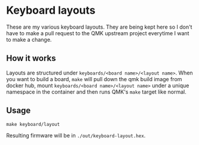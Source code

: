 # Keyboard layouts

These are my various keyboard layouts. They are being kept here so I don't have
to make a pull request to the QMK upstream project everytime I want to make a
change.

## How it works

Layouts are structured under `keyboards/<board name>/<layout name>`. When you
want to build a board, `make` will pull down the qmk build image from docker
hub, mount `keyboards/<board name>/<layout name>` under a unique namespace in
the container and then runs QMK's `make` target like normal.

## Usage

`make keyboard/layout`

Resulting firmware will be in `./out/keyboard-layout.hex`.
